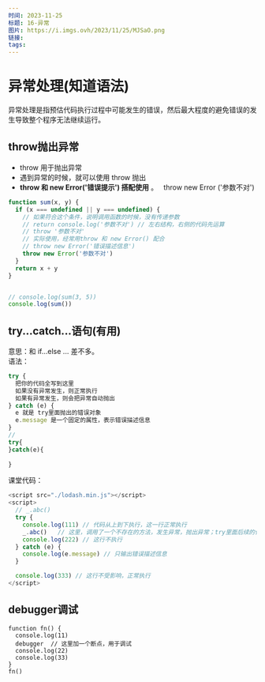 ```yaml
---
时间: 2023-11-25
标题: 16-异常
图片: https://i.imgs.ovh/2023/11/25/MJSaO.png
链接: 
tags:
---
```

 
# 异常处理(知道语法)

异常处理是指预估代码执行过程中可能发生的错误，然后最大程度的避免错误的发生导致整个程序无法继续运行。  

## throw抛出异常

- throw 用于抛出异常
- 遇到异常的时候，就可以使用 throw 抛出
- **throw 和 new Error('错误提示') 搭配使用** 。
  throw new Error ('参数不对')
```js
function sum(x, y) {
  if (x === undefined || y === undefined) {
    // 如果符合这个条件，说明调用函数的时候，没有传递参数
    // return console.log('参数不对') // 左右结构，右侧的代码先运算
    // throw '参数不对'
    // 实际使用，经常用throw 和 new Error() 配合
    // throw new Error('错误描述信息')
    throw new Error('参数不对')
  }
  return x + y
}


// console.log(sum(3, 5))
console.log(sum())
```

## try...catch...语句(有用)

意思：和 if...else ... 差不多。  
语法：

```js
try {
  把你的代码全写到这里
  如果没有异常发生，则正常执行
  如果有异常发生，则会把异常自动抛出
} catch (e) {
  e 就是 try里面抛出的错误对象
  e.message 是一个固定的属性，表示错误描述信息
}
//
try{
}catch(e){
	
}
```

课堂代码：

```js
<script src="./lodash.min.js"></script>
<script>
  // _.abc()
  try {
    console.log(111) // 代码从上到下执行，这一行正常执行
    _.abc()   // 这里，调用了一个不存在的方法，发生异常，抛出异常；try里面后续的代码就不再执行了
    console.log(222) // 这行不执行
  } catch (e) {
    console.log(e.message) // 只输出错误描述信息
  }

  console.log(333) // 这行不受影响，正常执行
</script>
```

## debugger调试

```
function fn() {
  console.log(11)
  debugger  // 这里加一个断点，用于调试
  console.log(22)
  console.log(33)
}
fn()
```

